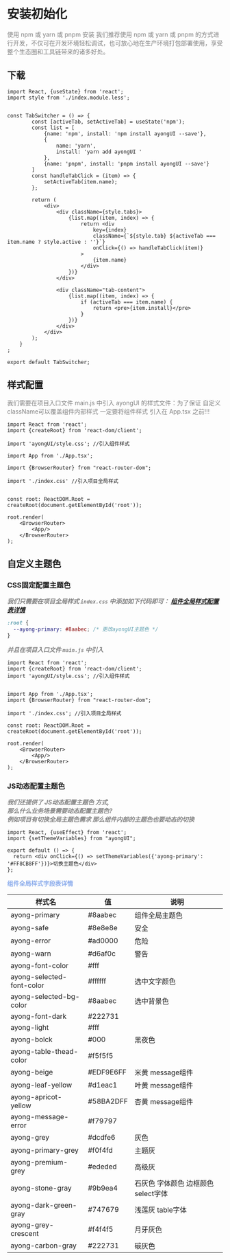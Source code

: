 # 安装初始化

<span style="color: #808080;">使用 npm 或 yarn 或 pnpm 安装
我们推荐使用 npm 或 yarn 或 pnpm
的方式进行开发，不仅可在开发环境轻松调试，也可放心地在生产环境打包部署使用，享受整个生态圈和工具链带来的诸多好处。</span>

## 下载

[//]: # "#### npm"

[//]: #

[//]: # "```clickhouse"

[//]: # "      npm install ayongUI --save"

[//]: # "```"

[//]: # "#### yarn"

[//]: #

[//]: # "```clickhouse"

[//]: # "      yarn add ayongUI  "

[//]: # "```"

[//]: # "#### pnpm"

[//]: #

[//]: # "```clickhouse"

[//]: # "      pnpm install ayongUI --save"

[//]: # "```"

```tsx hideCode=true inline=true
import React, {useState} from 'react';
import style from './index.module.less';


const TabSwitcher = () => {
        const [activeTab, setActiveTab] = useState('npm');
        const list = [
            {name: 'npm', install: 'npm install ayongUI --save'},
            {
                name: 'yarn',
                install: 'yarn add ayongUI '
            },
            {name: 'pnpm', install: 'pnpm install ayongUI --save'}
        ]
        const handleTabClick = (item) => {
            setActiveTab(item.name);
        };

        return (
            <div>
                <div className={style.tabs}>
                    {list.map((item, index) => {
                        return <div
                            key={index}
                            className={`${style.tab} ${activeTab === item.name ? style.active : ''}`}
                            onClick={() => handleTabClick(item)}
                        >
                            {item.name}
                        </div>
                    })}
                </div>

                <div className="tab-content">
                    {list.map((item, index) => {
                        if (activeTab === item.name) {
                            return <pre>{item.install}</pre>
                        }
                    })}
                </div>
            </div>
        );
    }
;

export default TabSwitcher;
```

## 样式配置

<span style="color: #808080;">我们需要在项目入口文件 main.js 中引入 ayongUI 的样式文件：为了保证 自定义className可以覆盖组件内部样式
一定要将组件样式 引入在 App.tsx 之前!!!</span>

```tsx | pure
import React from 'react';
import {createRoot} from 'react-dom/client';

import 'ayongUI/style.css'; //引入组件样式

import App from './App.tsx';

import {BrowserRouter} from "react-router-dom";

import './index.css' //引入项目全局样式


const root: ReactDOM.Root = createRoot(document.getElementById('root'));

root.render(
    <BrowserRouter>
        <App/>
    </BrowserRouter>
);

```

## 自定义主题色

### CSS固定配置主题色

***<span style="color: #808080;">我们只需要在项目全局样式 `index.css`
中添加如下代码即可：</span> [组件全局样式配置表详情](#ayonUIcss)***

```css | pure
:root {
  --ayong-primary: #8aabec; /* 更改ayongUI主题色 */
}
```

***<span style="color: #808080;">并且在项目入口文件 ` main.js ` 中引入</span>***

```tsx | pure
import React from 'react';
import {createRoot} from 'react-dom/client';
import 'ayongUI/style.css'; //引入组件样式


import App from './App.tsx';
import {BrowserRouter} from "react-router-dom";

import './index.css'; //引入项目全局样式

const root: ReactDOM.Root = createRoot(document.getElementById('root'));

root.render(
    <BrowserRouter>
        <App/>
    </BrowserRouter>
);

```

### JS动态配置主题色

***<span style="color: #808080;">我们还提供了 JS动态配置主题色 方式,</br>那么什么业务场景需要动态配置主题色?</br>
例如项目有切换全局主题色需求
那么组件内部的主题色也要动态的切换</span>***

```tsx  | pure
import React, {useEffect} from 'react';
import {setThemeVariables} from "ayongUI";

export default () => {
  return <div onClick={() => setThemeVariables({'ayong-primary': '#FF8CB8FF'})}>切换主题色</div>
};
```

<span id="ayonUIcss"  style="color:#8aabec;">**组件全局样式字段表详情**</span>

| 样式名                       | 值         | 说明                      |
|---------------------------|-----------|-------------------------|
| ayong-primary             | \#8aabec  | 组件全局主题色                 |
| ayong-safe                | #8e8e8e   | 安全                      |
| ayong-error               | #ad0000   | 危险                      |
| ayong-warn                | #d6af0c   | 警告                      |
| ayong-font-color          | #fff      |                         |
| ayong-selected-font-color | #ffffff   | 选中文字颜色                  |
| ayong-selected-bg-color   | #8aabec   | 选中背景色                   |
| ayong-font-dark           | #222731   |                         |
| ayong-light               | #fff      |                         |
| ayong-bolck               | #000      | 黑夜色                     |
| ayong-table-thead-color   | #f5f5f5   |                         |
| ayong-beige               | #EDF9E6FF | 米黄 message组件            |
| ayong-leaf-yellow         | #d1eac1   | 叶黄  message组件           |
| ayong-apricot-yellow      | #58BA2DFF | 杏黄  message组件           |
| ayong-message-error       | #f79797   |                         |
| ayong-grey                | #dcdfe6   | 灰色                      |
| ayong-primary-grey        | #f0f4fd   | 主题灰                     |
| ayong-premium-grey        | #ededed   | 高级灰                     |
| ayong-stone-gray          | #9b9ea4   | 石灰色 字体颜色 边框颜色  select字体 |
| ayong-dark-green-gray     | #747679   | 浅莲灰  table字体            |
| ayong-grey-crescent       | #f4f4f5   | 月牙灰色                    |
| ayong-carbon-gray         | #222731   | 碳灰色                     |

